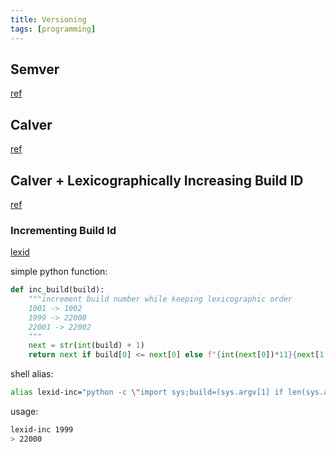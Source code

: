 ```yaml
---
title: Versioning
tags: [programming]
---
```


## Semver

[ref](https://semver.org/)

## Calver

[ref](https://calver.org)

## Calver + Lexicographically Increasing Build ID

[ref](https://github.com/mbarkhau/bumpver)

### Incrementing Build Id

[lexid](https://pypi.org/project/lexid)

simple python function:
```python
def inc_build(build):
    """increment build number while keeping lexicographic order
    1001 -> 1002
    1999 -> 22000
    22001 -> 22002
    """
    next = str(int(build) + 1)
    return next if build[0] <= next[0] else f"{int(next[0])*11}{next[1:]}"
```

shell alias:
```sh
alias lexid-inc="python -c \"import sys;build=(sys.argv[1] if len(sys.argv) ==2 else sys.exit('please provide number as input'));print((next if build[1] == (next:= str(int(build) + 1))[0] else f'{int(next[0])*11}{next[1:]}'))\""
```

usage:
```sh
lexid-inc 1999
> 22000
```

